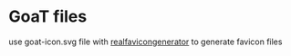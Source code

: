 # GoaT files

use goat-icon.svg file with [realfavicongenerator](https://realfavicongenerator.net) to generate favicon files

